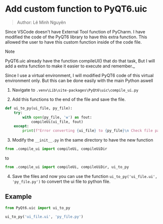 # **Add custom function to PyQT6.uic**

> Author: Lê Minh Nguyên

Since VSCode doesn't have External Tool function of PyCharm. I have modified the code of the PyQT6 library to have this extra function. This allowed the user to have this custom function inside of the code file.

> [!NOTE]
> PyQT6.uic already have the function compileUI() that do that task, But I will add a extra function to make it easier to execute and remember._ 


Since I use a virtual environment, I will modified PyQT6 code of this virtual environment only. But this can be done easily with the main Python aswell

1. Navigate to ```.venv\Lib\site-packages\PyQt6\uic\compile_ui.py``` 

2. Add this functions to the end of the file and save the file.

``` py
def ui_to_py(ui_file, py_file):
    try:    
        with open(py_file, 'w') as fout:
            compileUi(ui_file, fout)
    except:
        print(f"Error converting {ui_file} to {py_file}\n Check file path or try PyQt6.uic.pyuic 'ui_file.ui' -o 'py_file.py'")
```

3. Modify the ```__init__.py``` in the same directory to have the new function

``` py
from .compile_ui import compileUi, compileUiDir
```
to

``` py
from .compile_ui import compileUi, compileUiDir, ui_to_py
``` 

4. Save the files and now you can use the function ```ui_to_py('ui_file.ui', 'py_file.py')``` to convert the ui file to python file. 

## Example

``` py
from PyQt6.uic import ui_to_py

ui_to_py('ui_file.ui', 'py_file.py')
```


